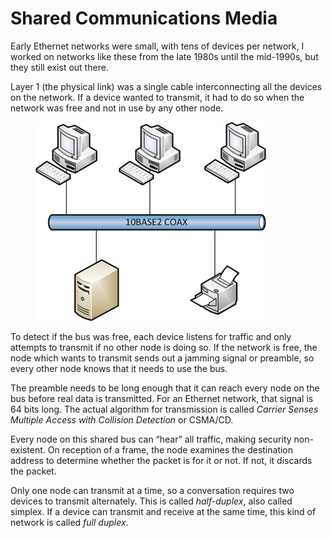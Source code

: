 # Shared Communications Media

Early Ethernet networks were small, with tens of devices per network, I worked on networks like these from the late 1980s until the mid-1990s, but they still exist out there.&#x20;

Layer 1 (the physical link) was a single cable interconnecting all the devices on the network. If a device wanted to transmit, it had to do so when the network was free and not in use by any other node.

<figure><img src="../.gitbook/assets/image (1) (1).png" alt=""><figcaption></figcaption></figure>

To detect if the bus was free, each device listens for traffic and only attempts to transmit if no other node is doing so. If the network is free, the node which wants to transmit sends out a jamming signal or preamble, so every other node knows that it needs to use the bus.

The preamble needs to be long enough that it can reach every node on the bus before real data is transmitted. For an Ethernet network, that signal is 64 bits long. The actual algorithm for transmission is called _Carrier Senses Multiple Access with Collision Detection_ or CSMA/CD.

Every node on this shared bus can “hear” all traffic, making security non-existent. On reception of a frame, the node examines the destination address to determine whether the packet is for it or not. If not, it discards the packet.

Only one node can transmit at a time, so a conversation requires two devices to transmit alternately. This is called _half-duplex_, also called simplex. If a device can transmit and receive at the same time, this kind of network is called _full duplex_.

